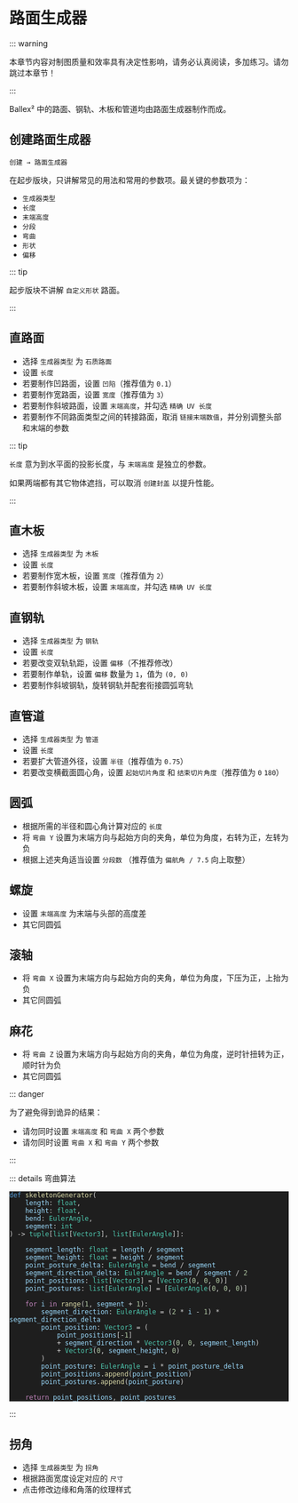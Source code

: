 # 路面生成器

::: warning

本章节内容对制图质量和效率具有决定性影响，请务必认真阅读，多加练习。请勿跳过本章节！

:::

Ballex² 中的路面、钢轨、木板和管道均由路面生成器制作而成。

## 创建路面生成器

`创建 → 路面生成器`

在起步版块，只讲解常见的用法和常用的参数项。最关键的参数项为：

- `生成器类型`
- `长度`
- `末端高度`
- `分段`
- `弯曲`
- `形状` <badge text="生成器类型 = 拐角"/>
- `偏移` <badge text="生成器类型 = 钢轨"/>

::: tip

起步版块不讲解 `自定义形状` 路面。

:::

## 直路面

- 选择 `生成器类型` 为 `石质路面`
- 设置 `长度`
- 若要制作凹路面，设置 `凹陷`（推荐值为 `0.1`）
- 若要制作宽路面，设置 `宽度`（推荐值为 `3`）
- 若要制作斜坡路面，设置 `末端高度`，并勾选 `精确 UV 长度`
- 若要制作不同路面类型之间的转接路面，取消 `链接末端数值`，并分别调整头部和末端的参数

::: tip

`长度` 意为到水平面的投影长度，与 `末端高度` 是独立的参数。

如果两端都有其它物体遮挡，可以取消 `创建封盖` 以提升性能。

:::

## 直木板

- 选择 `生成器类型` 为 `木板`
- 设置 `长度`
- 若要制作宽木板，设置 `宽度`（推荐值为 `2`）
- 若要制作斜坡木板，设置 `末端高度`，并勾选 `精确 UV 长度`

## 直钢轨

- 选择 `生成器类型` 为 `钢轨`
- 设置 `长度`
- 若要改变双轨轨距，设置 `偏移`（不推荐修改）
- 若要制作单轨，设置 `偏移` 数量为 `1`，值为 `(0, 0)`
- 若要制作斜坡钢轨，旋转钢轨并配套衔接圆弧弯轨

## 直管道

- 选择 `生成器类型` 为 `管道`
- 设置 `长度`
- 若要扩大管道外径，设置 `半径`（推荐值为 `0.75`）
- 若要改变横截面圆心角，设置 `起始切片角度` 和 `结束切片角度`（推荐值为 `0` `180`）

## 圆弧

- 根据所需的半径和圆心角计算对应的 `长度`
- 将 `弯曲 Y` 设置为末端方向与起始方向的夹角，单位为角度，右转为正，左转为负
- 根据上述夹角适当设置 `分段数` （推荐值为 `偏航角 / 7.5` 向上取整）

## 螺旋

- 设置 `末端高度` 为末端与头部的高度差
- 其它同圆弧

## 滚轴

- 将 `弯曲 X` 设置为末端方向与起始方向的夹角，单位为角度，下压为正，上抬为负
- 其它同圆弧

## 麻花

- 将 `弯曲 Z` 设置为末端方向与起始方向的夹角，单位为角度，逆时针扭转为正，顺时针为负
- 其它同圆弧

::: danger

为了避免得到诡异的结果：

- 请勿同时设置 `末端高度` 和 `弯曲 X` 两个参数
- 请勿同时设置 `弯曲 X` 和 `弯曲 Y` 两个参数

:::

::: details 弯曲算法

<div class="language-python ext-py line-numbers-mode">
  <pre
    class="shiki"
    style="background-color: #1E1E1E;"
  ><code><span class="line"><span style="color:#569CD6;">def</span><span style="color:#D4D4D4;"> </span><span style="color:#DCDCAA;">skeletonGenerator</span><span style="color:#D4D4D4;">(</span></span>
<span class="line"><span style="color:#D4D4D4;">    </span><span style="color:#9CDCFE;">length</span><span style="color:#D4D4D4;">: </span><span style="color:#4EC9B0;">float</span><span style="color:#D4D4D4;">,</span></span>
<span class="line"><span style="color:#D4D4D4;">    </span><span style="color:#9CDCFE;">height</span><span style="color:#D4D4D4;">: </span><span style="color:#4EC9B0;">float</span><span style="color:#D4D4D4;">,</span></span>
<span class="line"><span style="color:#D4D4D4;">    </span><span style="color:#9CDCFE;">bend</span><span style="color:#D4D4D4;">: </span><span style="color:#4EC9B0;">EulerAngle</span><span style="color:#D4D4D4;">,</span></span>
<span class="line"><span style="color:#D4D4D4;">    </span><span style="color:#9CDCFE;">segment</span><span style="color:#D4D4D4;">: </span><span style="color:#4EC9B0;">int</span></span>
<span class="line"><span style="color:#D4D4D4;">) -&gt; </span><span style="color:#4EC9B0;">tuple</span><span style="color:#D4D4D4;">[</span><span style="color:#4EC9B0;">list</span><span style="color:#D4D4D4;">[</span><span style="color:#4EC9B0;">Vector3</span><span style="color:#D4D4D4;">], </span><span style="color:#4EC9B0;">list</span><span style="color:#D4D4D4;">[</span><span style="color:#4EC9B0;">EulerAngle</span><span style="color:#D4D4D4;">]]:</span></span>
<span class="line"></span>
<span class="line"><span style="color:#D4D4D4;">    </span><span style="color:#9CDCFE;">segment_length</span><span style="color:#D4D4D4;">: </span><span style="color:#4EC9B0;">float</span><span style="color:#D4D4D4;"> = </span><span style="color:#9CDCFE;">length</span><span style="color:#D4D4D4;"> / </span><span style="color:#9CDCFE;">segment</span></span>
<span class="line"><span style="color:#D4D4D4;">    </span><span style="color:#9CDCFE;">segment_height</span><span style="color:#D4D4D4;">: </span><span style="color:#4EC9B0;">float</span><span style="color:#D4D4D4;"> = </span><span style="color:#9CDCFE;">height</span><span style="color:#D4D4D4;"> / </span><span style="color:#9CDCFE;">segment</span></span>
<span class="line"><span style="color:#D4D4D4;">    </span><span style="color:#9CDCFE;">point_posture_delta</span><span style="color:#D4D4D4;">: </span><span style="color:#4EC9B0;">EulerAngle</span><span style="color:#D4D4D4;"> = </span><span style="color:#9CDCFE;">bend</span><span style="color:#D4D4D4;"> / </span><span style="color:#9CDCFE;">segment</span></span>
<span class="line"><span style="color:#D4D4D4;">    </span><span style="color:#9CDCFE;">segment_direction_delta</span><span style="color:#D4D4D4;">: </span><span style="color:#4EC9B0;">EulerAngle</span><span style="color:#D4D4D4;"> = </span><span style="color:#9CDCFE;">bend</span><span style="color:#D4D4D4;"> / </span><span style="color:#9CDCFE;">segment</span><span style="color:#D4D4D4;"> / </span><span style="color:#B5CEA8;">2</span></span>
<span class="line"><span style="color:#D4D4D4;">    </span><span style="color:#9CDCFE;">point_positions</span><span style="color:#D4D4D4;">: </span><span style="color:#4EC9B0;">list</span><span style="color:#D4D4D4;">[</span><span style="color:#4EC9B0;">Vector3</span><span style="color:#D4D4D4;">] = [</span><span style="color:#4EC9B0;">Vector3</span><span style="color:#D4D4D4;">(</span><span style="color:#B5CEA8;">0</span><span style="color:#D4D4D4;">, </span><span style="color:#B5CEA8;">0</span><span style="color:#D4D4D4;">, </span><span style="color:#B5CEA8;">0</span><span style="color:#D4D4D4;">)]</span></span>
<span class="line"><span style="color:#D4D4D4;">    </span><span style="color:#9CDCFE;">point_postures</span><span style="color:#D4D4D4;">: </span><span style="color:#4EC9B0;">list</span><span style="color:#D4D4D4;">[</span><span style="color:#4EC9B0;">EulerAngle</span><span style="color:#D4D4D4;">] = [</span><span style="color:#4EC9B0;">EulerAngle</span><span style="color:#D4D4D4;">(</span><span style="color:#B5CEA8;">0</span><span style="color:#D4D4D4;">, </span><span style="color:#B5CEA8;">0</span><span style="color:#D4D4D4;">, </span><span style="color:#B5CEA8;">0</span><span style="color:#D4D4D4;">)]</span></span>
<span class="line"></span>
<span class="line"><span style="color:#D4D4D4;">    </span><span style="color:#C586C0;">for</span><span style="color:#D4D4D4;"> </span><span style="color:#9CDCFE;">i</span><span style="color:#D4D4D4;"> </span><span style="color:#C586C0;">in</span><span style="color:#D4D4D4;"> </span><span style="color:#DCDCAA;">range</span><span style="color:#D4D4D4;">(</span><span style="color:#B5CEA8;">1</span><span style="color:#D4D4D4;">, </span><span style="color:#9CDCFE;">segment</span><span style="color:#D4D4D4;"> + </span><span style="color:#B5CEA8;">1</span><span style="color:#D4D4D4;">):</span></span>
<span class="line"><span style="color:#D4D4D4;">        </span><span style="color:#9CDCFE;">segment_direction</span><span style="color:#D4D4D4;">: </span><span style="color:#4EC9B0;">EulerAngle</span><span style="color:#D4D4D4;"> = (</span><span style="color:#B5CEA8;">2</span><span style="color:#D4D4D4;"> * </span><span style="color:#9CDCFE;">i</span><span style="color:#D4D4D4;"> - </span><span style="color:#B5CEA8;">1</span><span style="color:#D4D4D4;">) * </span><span style="color:#9CDCFE;">segment_direction_delta</span></span>
<span class="line"><span style="color:#D4D4D4;">        </span><span style="color:#9CDCFE;">point_position</span><span style="color:#D4D4D4;">: </span><span style="color:#4EC9B0;">Vector3</span><span style="color:#D4D4D4;"> = (</span></span>
<span class="line"><span style="color:#D4D4D4;">            </span><span style="color:#9CDCFE;">point_positions</span><span style="color:#D4D4D4;">[-</span><span style="color:#B5CEA8;">1</span><span style="color:#D4D4D4;">]</span></span>
<span class="line"><span style="color:#D4D4D4;">            + </span><span style="color:#9CDCFE;">segment_direction</span><span style="color:#D4D4D4;"> * </span><span style="color:#4EC9B0;">Vector3</span><span style="color:#D4D4D4;">(</span><span style="color:#B5CEA8;">0</span><span style="color:#D4D4D4;">, </span><span style="color:#B5CEA8;">0</span><span style="color:#D4D4D4;">, </span><span style="color:#9CDCFE;">segment_length</span><span style="color:#D4D4D4;">)</span></span>
<span class="line"><span style="color:#D4D4D4;">            + </span><span style="color:#4EC9B0;">Vector3</span><span style="color:#D4D4D4;">(</span><span style="color:#B5CEA8;">0</span><span style="color:#D4D4D4;">, </span><span style="color:#9CDCFE;">segment_height</span><span style="color:#D4D4D4;">, </span><span style="color:#B5CEA8;">0</span><span style="color:#D4D4D4;">)</span></span>
<span class="line"><span style="color:#D4D4D4;">        )</span></span>
<span class="line"><span style="color:#D4D4D4;">        </span><span style="color:#9CDCFE;">point_posture</span><span style="color:#D4D4D4;">: </span><span style="color:#4EC9B0;">EulerAngle</span><span style="color:#D4D4D4;"> = </span><span style="color:#9CDCFE;">i</span><span style="color:#D4D4D4;"> * </span><span style="color:#9CDCFE;">point_posture_delta</span></span>
<span class="line"><span style="color:#D4D4D4;">        </span><span style="color:#9CDCFE;">point_positions</span><span style="color:#D4D4D4;">.</span><span style="color:#DCDCAA;">append</span><span style="color:#D4D4D4;">(</span><span style="color:#9CDCFE;">point_position</span><span style="color:#D4D4D4;">)</span></span>
<span class="line"><span style="color:#D4D4D4;">        </span><span style="color:#9CDCFE;">point_postures</span><span style="color:#D4D4D4;">.</span><span style="color:#DCDCAA;">append</span><span style="color:#D4D4D4;">(</span><span style="color:#9CDCFE;">point_posture</span><span style="color:#D4D4D4;">)</span></span>
<span class="line"></span>
<span class="line"><span style="color:#D4D4D4;">    </span><span style="color:#C586C0;">return</span><span style="color:#D4D4D4;"> </span><span style="color:#9CDCFE;">point_positions</span><span style="color:#D4D4D4;">, </span><span style="color:#9CDCFE;">point_postures</span></span>
<span class="line"></span></code></pre>
  <div class="line-numbers" aria-hidden="true">
    <div class="line-number"></div>
    <div class="line-number"></div>
    <div class="line-number"></div>
    <div class="line-number"></div>
    <div class="line-number"></div>
    <div class="line-number"></div>
    <div class="line-number"></div>
    <div class="line-number"></div>
    <div class="line-number"></div>
    <div class="line-number"></div>
    <div class="line-number"></div>
    <div class="line-number"></div>
    <div class="line-number"></div>
    <div class="line-number"></div>
    <div class="line-number"></div>
    <div class="line-number"></div>
    <div class="line-number"></div>
    <div class="line-number"></div>
    <div class="line-number"></div>
    <div class="line-number"></div>
    <div class="line-number"></div>
    <div class="line-number"></div>
    <div class="line-number"></div>
    <div class="line-number"></div>
    <div class="line-number"></div>
    <div class="line-number"></div>
  </div>
</div>

:::

## 拐角

- 选择 `生成器类型` 为 `拐角`
- 根据路面宽度设定对应的 `尺寸`
- 点击修改边缘和角落的纹理样式
